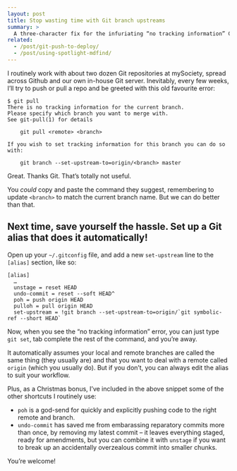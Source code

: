 ```yaml
---
layout: post
title: Stop wasting time with Git branch upstreams
summary: >
  A three-character fix for the infuriating “no tracking information” Git error. Plus some bonus aliases to turn you into a Git ninja.
related:
  - /post/git-push-to-deploy/
  - /post/using-spotlight-mdfind/
---
```


I routinely work with about two dozen Git repositories at mySociety, spread across Github and our own in-house Git server. Inevitably, every few weeks, I’ll try to push or pull a repo and be greeted with this old favourite error:

~~~
$ git pull
There is no tracking information for the current branch.
Please specify which branch you want to merge with.
See git-pull(1) for details

    git pull <remote> <branch>

If you wish to set tracking information for this branch you can do so with:

    git branch --set-upstream-to=origin/<branch> master
~~~

Great. Thanks Git. That’s totally not useful.

You *could* copy and paste the command they suggest, remembering to update `<branch>` to match the current branch name. But we can do better than that.

## Next time, save yourself the hassle. Set up a Git alias that does it automatically!

Open up your `~/.gitconfig` file, and add a new `set-upstream` line to the `[alias]` section, like so:

~~~
[alias]
  …
  unstage = reset HEAD
  undo-commit = reset --soft HEAD^
  poh = push origin HEAD
  pulloh = pull origin HEAD
  set-upstream = !git branch --set-upstream-to=origin/`git symbolic-ref --short HEAD`
~~~

Now, when you see the “no tracking information” error, you can just type `git set`, tab complete the rest of the command, and you’re away.

It automatically assumes your local and remote branches are called the same thing (they usually are) and that you want to deal with a remote called `origin` (which you usually do). But if you don’t, you can always edit the alias to suit your workflow.

Plus, as a Christmas bonus, I’ve included in the above snippet some of the other shortcuts I routinely use:

* `poh` is a god-send for quickly and explicitly pushing code to the right remote and branch.
* `undo-commit` has saved me from embarassing reparatory commits more than once, by removing my latest commit – it leaves everything staged, ready for amendments, but you can combine it with `unstage` if you want to break up an accidentally overzealous commit into smaller chunks.

You’re welcome!

